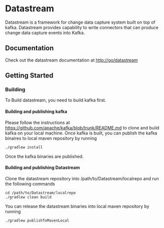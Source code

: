 # Datastream
Datastream is a framework for change data capture system built on top of kafka. Datastream provides capability to write connectors that can produce change data capture events into Kafka.

## Documentation

Check out the datastream documentation at <http://go/datastream>

## Getting Started

### Building

To Build datastream, you need to build kafka first.

#### Building and publishing kafka 

Please follow the instructions at <https://github.com/apache/kafka/blob/trunk/README.md> to clone and build kafka on your local machine. Once kafka is built, you can publish the kafka binaires to local maven repository by running 

```shell
./gradlew install 
```

Once the kafka binaries are published. 

#### Building and publishing Datastream

Clone the datastream repository into /path/to/Datastream/localrepo and run the following commands

```shell
cd /path/to/Datastream/localrepo
./gradlew clean build
```

You can release the datastream binaries into local maven repository by running 

```shell
./gradlew publishToMavenLocal
```

